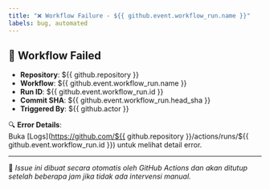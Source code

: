 ```yaml
---
title: "❌ Workflow Failure - ${{ github.event.workflow_run.name }}"
labels: bug, automated
---
```


## 🚨 Workflow Failed
- **Repository**: ${{ github.repository }}
- **Workflow**: ${{ github.event.workflow_run.name }}
- **Run ID**: ${{ github.event.workflow_run.id }}
- **Commit SHA**: ${{ github.event.workflow_run.head_sha }}
- **Triggered By**: ${{ github.actor }}

🔍 **Error Details**:  
Buka [Logs](https://github.com/${{ github.repository }}/actions/runs/${{ github.event.workflow_run.id }}) untuk melihat detail error.

---
📌 *Issue ini dibuat secara otomatis oleh GitHub Actions dan akan ditutup setelah beberapa jam jika tidak ada intervensi manual.*